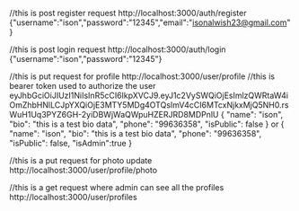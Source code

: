 //this is post register request
http://localhost:3000/auth/register
{"username":"ison","password":"12345","email":"isonalwish23@gmail.com"}

//this is post login request
http://localhost:3000/auth/login
{"username":"ison","password":"12345"}

//this is put request for profile
http://localhost:3000/user/profile
//this is bearer token used to authorize the user
eyJhbGciOiJIUzI1NiIsInR5cCI6IkpXVCJ9.eyJ1c2VySWQiOjEsImlzQWRtaW4iOmZhbHNlLCJpYXQiOjE3MTY5MDg4OTQsImV4cCI6MTcxNjkxMjQ5NH0.rsWuH1Uq3PYZ6GH-2yiDBWjWaQWpuHZERJRD8MDPnlU
{
  "name": "ison",
  "bio": "this is a test bio data",
  "phone": "99636358",
  "isPublic": false
}
or
{
  "name": "ison",
  "bio": "this is a test bio data",
  "phone": "99636358",
  "isPublic": false,
  "isAdmin":true
}

//this is a put request for photo update
http://localhost:3000/user/profile/photo

//this is a get request where admin can see all the profiles
http://localhost:3000/user/profiles